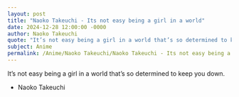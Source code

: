 ```yaml
---
layout: post
title: "Naoko Takeuchi - Its not easy being a girl in a world"
date: 2024-12-28 12:00:00 -0000
author: Naoko Takeuchi
quote: "It’s not easy being a girl in a world that’s so determined to keep you down."
subject: Anime
permalink: /Anime/Naoko Takeuchi/Naoko Takeuchi - Its not easy being a girl in a world
---
```


It’s not easy being a girl in a world that’s so determined to keep you down.

- Naoko Takeuchi
